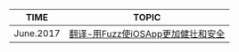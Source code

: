 | TIME      | TOPIC                                    |
| --------- | ---------------------------------------- |
| June.2017 | [翻译-用Fuzz使iOSApp更加健壮和安全](./翻译-用Fuzz使iOSApp更加健壮和安全/README.md) |